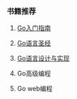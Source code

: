 ### 书籍推荐

1. [Go入门指南](https://github.com/unknwon/the-way-to-go_ZH_CN)

2. [Go语言圣经](https://books.studygolang.com/gopl-zh/)

3. [Go语言设计与实现](https://draveness.me/golang/)

4. Go高级编程

5. Go web编程
